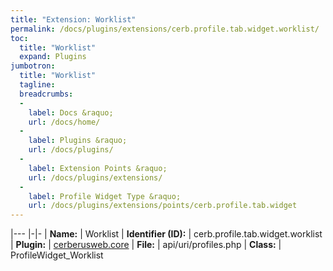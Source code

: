 ```yaml
---
title: "Extension: Worklist"
permalink: /docs/plugins/extensions/cerb.profile.tab.widget.worklist/
toc:
  title: "Worklist"
  expand: Plugins
jumbotron:
  title: "Worklist"
  tagline: 
  breadcrumbs:
  -
    label: Docs &raquo;
    url: /docs/home/
  -
    label: Plugins &raquo;
    url: /docs/plugins/
  -
    label: Extension Points &raquo;
    url: /docs/plugins/extensions/
  -
    label: Profile Widget Type &raquo;
    url: /docs/plugins/extensions/points/cerb.profile.tab.widget
---
```


|---
|-|-
| **Name:** | Worklist
| **Identifier (ID):** | cerb.profile.tab.widget.worklist
| **Plugin:** | [cerberusweb.core](/docs/plugins/cerberusweb.core/)
| **File:** | api/uri/profiles.php
| **Class:** | ProfileWidget_Worklist

